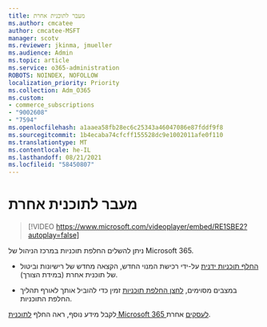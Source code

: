 ```yaml
---
title: מעבר לתוכנית אחרת
ms.author: cmcatee
author: cmcatee-MSFT
manager: scotv
ms.reviewer: jkinma, jmueller
ms.audience: Admin
ms.topic: article
ms.service: o365-administration
ROBOTS: NOINDEX, NOFOLLOW
localization_priority: Priority
ms.collection: Adm_O365
ms.custom:
- commerce_subscriptions
- "9002608"
- "7594"
ms.openlocfilehash: a1aaea58fb28ec6c25343a46047086e87fddf9f8
ms.sourcegitcommit: 1b4ecaba74cfcff155528dc9e1002011afe0f110
ms.translationtype: MT
ms.contentlocale: he-IL
ms.lasthandoff: 08/21/2021
ms.locfileid: "58450807"
---
```

# <a name="switch-to-a-different-plan"></a>מעבר לתוכנית אחרת

> [!VIDEO https://www.microsoft.com/videoplayer/embed/RE1SBE2?autoplay=false]

ניתן להשלים החלפת תוכניות במרכז הניהול של Microsoft 365.

- [החלף תוכניות ידנית](https://docs.microsoft.com/microsoft-365/commerce/subscriptions/switch-plans-manually) על-ידי רכישת המנוי החדש, הקצאה מחדש של רישיונות וביטול של תוכנית אחרת (במידת הצורך).

- במצבים מסוימים, [לחצן החלפת תוכניות](https://docs.microsoft.com/microsoft-365/commerce/subscriptions/switch-to-a-different-plan#use-the-switch-plans-button) זמין כדי להוביל אותך לאורף תהליך החלפת התוכניות.

לקבל מידע נוסף, ראה החלף [לתוכנית Microsoft 365 לעסקים](https://docs.microsoft.com/microsoft-365/commerce/subscriptions/switch-to-a-different-plan) אחרת.
